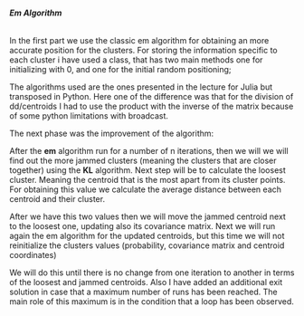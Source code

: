 ###### **Em Algorithm**

In the first part we use the classic em algorithm for obtaining an more accurate position for the clusters.
For storing the information specific to each cluster i have used a class, that has two main methods one for initializing 
with 0, and one for the initial random positioning;

The algorithms used are the ones presented in the lecture for Julia but transposed in Python. Here one of the difference was
that for the division of dd/centroids I had to use the product with the inverse of the matrix because of some python limitations
with broadcast.

The next phase was the improvement of the algorithm:

After the **em** algorithm run for a number of n iterations, then we will we will find out the more jammed clusters (meaning the clusters 
that are closer together) using the **KL** algorithm. Next step will be to calculate the loosest cluster. Meaning the centroid
that is the most apart from its cluster points. For obtaining this value we calculate the average distance between each 
centroid and their cluster.

After we have this two values then we will move the jammed centroid next to the loosest one, updating also its covariance matrix. 
Next we will run again the em algorithm for the updated centroids, but this time we will not reinitialize the clusters values
(probability, covariance matrix and centroid coordinates)

We will do this until there is no change from one iteration to another in terms of the loosest and jammed centroids. Also 
I have added an additional exit solution in case that a maximum number of runs has been reached. The main role of this maximum is in the condition 
that a loop has been observed. 

